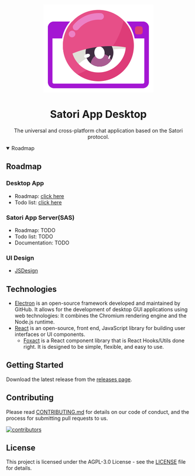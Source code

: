 <div align="center">

[![Satori App for Desktop](./sad-logo.png)](https://github.com/Lipraty/satori-desktop)

# Satori App Desktop

The universal and cross-platform chat application based on the Satori protocol.

</div>

<details open>

<summary>Roadmap</summary>

## Roadmap

### Desktop App

- Roadmap: [click here](https://github.com/users/Lipraty/projects/1)
- Todo list: [click here](https://github.com/users/Lipraty/projects/2)

### Satori App Server(SAS)

- Roadmap: TODO
- Todo list: TODO
- Documentation: TODO

### UI Design

- [JSDesign](https://js.design/f/YcrbVO?p=jl2EY3zpvG&mode=design)

## Technologies

- [Electron](https://www.electronjs.org/) is an open-source framework developed and maintained by GitHub. It allows for the development of desktop GUI applications using web technologies: It combines the Chromium rendering engine and the Node.js runtime.
- [React](https://reactjs.org/) is an open-source, front end, JavaScript library for building user interfaces or UI components.
  - [Foxact](https://foxact.skk.moe/) is a React component library that is React Hooks/Utils done right. It is designed to be simple, flexible, and easy to use.

</details>

## Getting Started

Download the latest release from the [releases page]().

## Contributing

Please read [CONTRIBUTING.md](CONTRIBUTING.md) for details on our code of conduct, and the process for submitting pull requests to us.

[![contributors](https://contrib.rocks/image?repo=Lipraty/satori-desktop)](https://github.com/Lipraty/satori-desktop/graphs/contributors)

## License

This project is licensed under the AGPL-3.0 License - see the [LICENSE](LICENSE) file for details.
